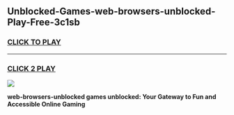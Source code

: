 
## Unblocked-Games-web-browsers-unblocked-Play-Free-3c1sb
<h3>
<a href="https://premium76.site?title=web-browsers-unblocked&ref=23A">CLICK TO PLAY</a></h3>
<hr>

<h3>
<a href="https://premium76.site?title=web-browsers-unblocked&ref=23A">CLICK 2 PLAY</a>
  
</h3>

<a href="https://premium76.site?title=web-browsers-unblocked&ref=23A"><img src="https://clearcache.store/games.png"></a>


**web-browsers-unblocked games unblocked: Your Gateway to Fun and Accessible Online Gaming**
